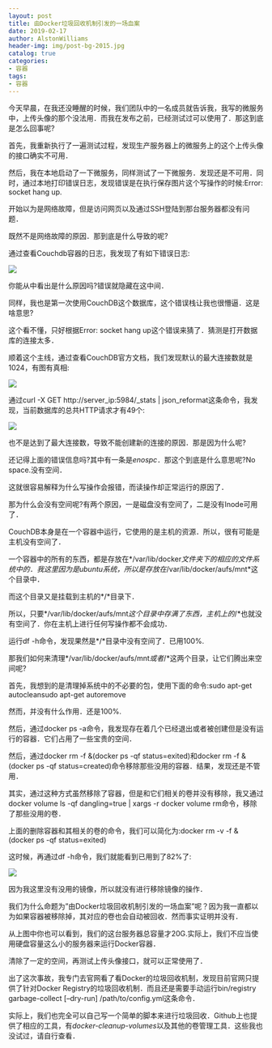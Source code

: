```yaml
---
layout: post
title: 由Docker垃圾回收机制引发的一场血案
date: 2019-02-17
author: AlstonWilliams
header-img: img/post-bg-2015.jpg
catalog: true
categories:
- 容器
tags:
- 容器
---
```

今天早晨，在我还没睡醒的时候，我们团队中的一名成员就告诉我，我写的微服务中，上传头像的那个没法用．而我在发布之前，已经测试过可以使用了．那这到底是怎么回事呢?

首先，我重新执行了一遍测试过程，发现生产服务器上的微服务上的这个上传头像的接口确实不可用．

然后，我在本地启动了一下微服务，同样测试了一下微服务．发现还是不可用．同时，通过本地打印错误日志，发现错误是在执行保存图片这个写操作的时候:Error: socket hang up.

开始以为是网络故障，但是访问网页以及通过SSH登陆到那台服务器都没有问题．

既然不是网络故障的原因．那到底是什么导致的呢?

通过查看Couchdb容器的日志，我发现了有如下错误日志:

![](http://upload-images.jianshu.io/upload_images/4108852-7c5bfee254c569a1?imageMogr2/auto-orient/strip%7CimageView2/2/w/1240)

你能从中看出是什么原因吗?错误就隐藏在这中间．

同样，我也是第一次使用CouchDB这个数据库，这个错误栈让我也很懵逼．这是啥意思?

这个看不懂，只好根据Error: socket hang up这个错误来猜了．猜测是打开数据库的连接太多．

顺着这个主线，通过查看CouchDB官方文档，我们发现默认的最大连接数就是1024，有图有真相:


![](http://upload-images.jianshu.io/upload_images/4108852-4cbe7d0b1c13ac33.png?imageMogr2/auto-orient/strip%7CimageView2/2/w/1240)


通过curl -X GET http://server_ip:5984/_stats | json_reformat这条命令，我发现，当前数据库的总共HTTP请求才有49个:


![](http://upload-images.jianshu.io/upload_images/4108852-9a2dae1160bd5e52.png?imageMogr2/auto-orient/strip%7CimageView2/2/w/1240)


也不是达到了最大连接数，导致不能创建新的连接的原因．那是因为什么呢?

还记得上面的错误信息吗?其中有一条是*enospc*．那这个到底是什么意思呢?No space.没有空间．

这就很容易解释为什么写操作会报错，而读操作却正常运行的原因了．

那为什么会没有空间呢?有两个原因，一是磁盘没有空间了，二是没有Inode可用了．

CouchDB本身是在一个容器中运行，它使用的是主机的资源．所以，很有可能是主机没有空间了．

一个容器中的所有的东西，都是存放在*/var/lib/docker*文件夹下的相应的文件系统中的．我这里因为是ubuntu系统，所以是存放在*/var/lib/docker/aufs/mnt*这个目录中．

而这个目录又是挂载到主机的*/*目录下．

所以，只要*/var/lib/docker/aufs/mnt*这个目录中存满了东西，主机上的*/*也就没有空间了．你在主机上进行任何写操作都不会成功．

运行df -h命令，发现果然是*/*目录中没有空间了．已用100%.

那我们如何来清理*/var/lib/docker/aufs/mnt*或者*/*这两个目录，让它们腾出来空间呢?

首先，我想到的是清理掉系统中的不必要的包，使用下面的命令:sudo apt-get autocleansudo apt-get autoremove

然而，并没有什么作用．还是100%.

然后，通过docker ps -a命令，我发现存在着几个已经退出或者被创建但是没有运行的容器．它们占用了一些宝贵的空间．

然后，通过docker rm -f &(docker ps -qf status=exited)和docker rm -f &(docker ps -qf status=created)命令移除那些没用的容器．结果，发现还是不管用．

其实，通过这种方式虽然移除了容器，但是和它们相关的卷并没有移除，我又通过docker volume ls -qf dangling=true | xargs -r docker volume rm命令，移除了那些没用的卷．

上面的删除容器和其相关的卷的命令，我们可以简化为:docker rm -v -f &(docker ps -qf status=exited)

这时候，再通过df -h命令，我们就能看到已用到了82%了:


![](http://upload-images.jianshu.io/upload_images/4108852-116c2dfe914316c8.png?imageMogr2/auto-orient/strip%7CimageView2/2/w/1240)


因为我这里没有没用的镜像，所以就没有进行移除镜像的操作．

我们为什么命题为”由Docker垃圾回收机制引发的一场血案”呢？因为我一直都以为如果容器被移除掉，其对应的卷也会自动被回收．然而事实证明并没有．

从上图中你也可以看到，我们的这台服务器总容量才20G.实际上，我们不应当使用硬盘容量这么小的服务器来运行Docker容器．

清除了一定的空间，再测试上传头像接口，就可以正常使用了．

出了这次事故，我专门去官网看了看Docker的垃圾回收机制，发现目前官网只提供了针对Docker Registry的垃圾回收机制．而且还是需要手动运行bin/registry garbage-collect [–dry-run] /path/to/config.yml这条命令．

实际上，我们也完全可以自己写一个简单的脚本来进行垃圾回收．Github上也提供了相应的工具，有*docker-cleanup-volumes*以及其他的卷管理工具．这些我也没试过，请自行查看．
